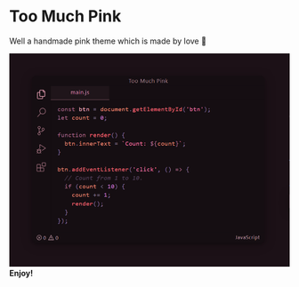 # Too Much Pink

Well a handmade pink theme which is made by love 💖

![Alt text](image-2.png)
**Enjoy!**
